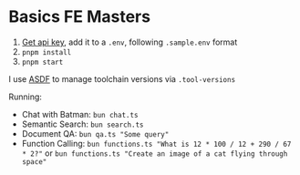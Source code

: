 # Basics FE Masters

1. [Get api key](https://platform.openai.com/api-keys), add it to a `.env`, following `.sample.env` format
2. `pnpm install`
3. `pnpm start`

I use [ASDF](https://asdf-vm.com/) to manage toolchain versions via `.tool-versions`

Running:

- Chat with Batman: `bun chat.ts`
- Semantic Search: `bun search.ts`
- Document QA: `bun qa.ts "Some query"`
- Function Calling: `bun functions.ts "What is 12 * 100 / 12 + 290 / 67 * 2?"` or `bun functions.ts "Create an image of a cat flying through space"`
